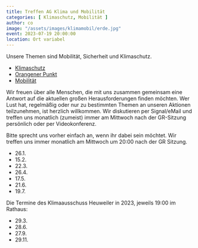 ```yaml
---
title: Treffen AG Klima und Mobilität
categories: [ Klimaschutz, Mobilität ]
author: co
image: "/assets/images/klimamobil/erde.jpg"
event: 2023-07-19 20:00:00
location: Ort variabel
---
```

Unsere Themen sind Mobilität, Sicherheit und Klimaschutz. 

* [Klimaschutz](/category/klimaschutz)
* [Orangener Punkt](/category/orangener-punkt)
* [Mobilität](/category/mobilität)

Wir freuen über alle Menschen, die mit uns zusammen gemeinsam eine Antwort auf die aktuellen großen Herausforderungen finden möchten. Wer Lust hat, regelmäßig oder nur zu bestimmten Themen an unseren Aktionen teilzunehmen, ist herzlich willkommen. Wir diskutieren per Signal/eMail und treffen uns monatlich (zumeist) immer am Mittwoch nach der GR-Sitzung persönlich oder per Videokonferenz. 

Bitte sprecht uns vorher einfach an, wenn ihr dabei sein möchtet. Wir treffen uns immer monatlich am Mittwoch um 20:00 nach der GR Sitzung.

* 26.1.
* 15.2.
* 22.3.
* 26.4.
* 17.5.
* 21.6.
* 19.7.

Die Termine des Klimaausschuss Heuweiler in 2023, jeweils 19:00 im Rathaus:

* 29.3. 
* 28.6.
* 27.9.
* 29.11.